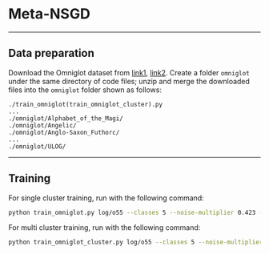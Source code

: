# Meta-NSGD

---

## Data preparation

Download the Omniglot dataset from [link1](https://github.com/brendenlake/omniglot/raw/master/python/images_background.zip), [link2](https://github.com/brendenlake/omniglot/blob/master/python/images_evaluation.zip). 
Create a folder `omniglot` under the same directory of code files; unzip and merge the downloaded files into the `omniglot` folder shown as follows:

```
./train_omniglot(train_omniglot_cluster).py
...
./omniglot/Alphabet_of_the_Magi/
./omniglot/Angelic/
./omniglot/Anglo-Saxon_Futhorc/
...
./omniglot/ULOG/
```
---

## Training

For single cluster training, run with the following command:
```bash
python train_omniglot.py log/o55 --classes 5 --noise-multiplier 0.423 --meta-batch 25 --validate-every 5000 --shots 5 --train-shots 10 --meta-iterations 5000 --iterations 5 --test-iterations 50 --batch 10 --meta-lr 0.1 --lr 0.001
```

For multi cluster training, run with the following command:

```bash
python train_omniglot_cluster.py log/o55 --classes 5 --noise-multiplier 0.423 --meta-batch 25 --q 2 --validate-every 5000 --shots 5 --train-shots 10 --meta-iterations 5000 --iterations 5 --test-iterations 50 --batch 10 --meta-lr 0.1 --lr 0.001
```